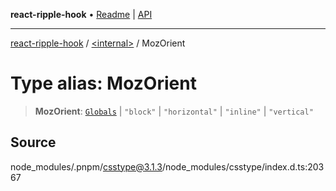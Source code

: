 **react-ripple-hook** • [Readme](../../README.md) \| [API](../../globals.md)

---

[react-ripple-hook](../../README.md) / [\<internal\>](../README.md) / MozOrient

# Type alias: MozOrient

> **MozOrient**: [`Globals`](Globals.md) \| `"block"` \| `"horizontal"` \| `"inline"` \| `"vertical"`

## Source

node_modules/.pnpm/csstype@3.1.3/node_modules/csstype/index.d.ts:20367
